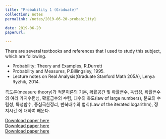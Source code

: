 ```yaml
---
title: "Probability 1 (Graduate)"
collection: notes
permalink: /notes/2019-06-20-probability1

date: 2019-06-20
paperurl:

---
```


There are several textbooks and references that I used to study this subject, which are following.
* Probability: Theory and Examples, R.Durrett
* Probability and Measures, P.Billingsley, 1995.
* Lecture notes on Real Analysis(Graduate Stanford Math 205A), Lenya Ryzhik, 2014.

측도론(measure theory)과 적분이론의 기본, 확률공간 및 확률변수, 독립성, 확률변수의 여러 가지수렴성, 확률급수의 수렴, 대수의 측도(law of large numbers), 분포의 수렴성, 특성함수, 중심극한정리, 반복대수의 법칙(Law of the iterated logarithm), 정지시간 에 대하여 배운다.  

[Download paper here](http://austinyi.github.io/files/paper2.pdf)  
[Download paper here](http://austinyi.github.io/files/paper1.pdf)  
[Download paper here](http://austinyi.github.io/files/paper3.pdf)  
